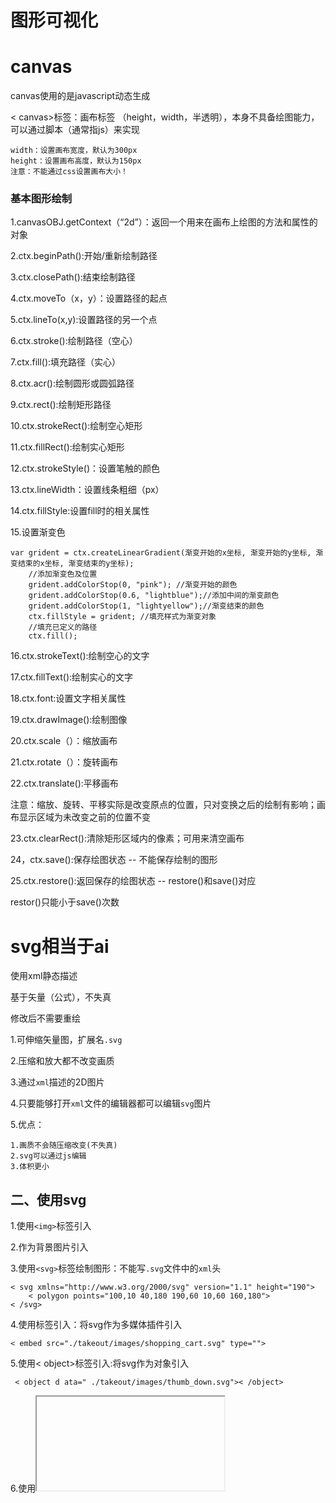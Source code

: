 # 图形可视化

# canvas

canvas使用的是javascript动态生成

< canvas>标签：画布标签 （height，width，半透明），本身不具备绘图能力，可以通过脚本（通常指js）来实现

```html5
width：设置画布宽度，默认为300px
height：设置画布高度，默认为150px
注意：不能通过css设置画布大小！
```

### 基本图形绘制

1.canvasOBJ.getContext（“2d”）：返回一个用来在画布上绘图的方法和属性的对象

2.ctx.beginPath():开始/重新绘制路径

3.ctx.closePath():结束绘制路径

4.ctx.moveTo（x，y）：设置路径的起点

5.ctx.lineTo(x,y):设置路径的另一个点

6.ctx.stroke():绘制路径（空心）

7.ctx.fill():填充路径（实心）

8.ctx.acr():绘制圆形或圆弧路径

9.ctx.rect():绘制矩形路径

10.ctx.strokeRect():绘制空心矩形

11.ctx.fillRect():绘制实心矩形

12.ctx.strokeStyle()：设置笔触的颜色

13.ctx.lineWidth：设置线条粗细（px）

14.ctx.fillStyle:设置fill时的相关属性

15.设置渐变色

```
var grident = ctx.createLinearGradient(渐变开始的x坐标, 渐变开始的y坐标, 渐变结束的x坐标, 渐变结束的y坐标);
    //添加渐变色及位置
    grident.addColorStop(0, "pink"); //渐变开始的颜色
    grident.addColorStop(0.6, "lightblue");//添加中间的渐变颜色
    grident.addColorStop(1, "lightyellow");//渐变结束的颜色
    ctx.fillStyle = grident; //填充样式为渐变对象
    //填充已定义的路径
    ctx.fill();
```

16.ctx.strokeText():绘制空心的文字

17.ctx.fillText():绘制实心的文字

18.ctx.font:设置文字相关属性

19.ctx.drawImage():绘制图像

20.ctx.scale（）：缩放画布

21.ctx.rotate（）：旋转画布

22.ctx.translate():平移画布

注意：缩放、旋转、平移实际是改变原点的位置，只对变换之后的绘制有影响；画布显示区域为未改变之前的位置不变

23.ctx.clearRect():清除矩形区域内的像素；可用来清空画布

24，ctx.save():保存绘图状态 -- 不能保存绘制的图形

25.ctx.restore():返回保存的绘图状态 -- restore()和save()对应

restor()只能小于save()次数



# svg相当于ai

使用xml静态描述

基于矢量（公式），不失真

修改后不需要重绘

1.可伸缩矢量图，扩展名`.svg`

2.压缩和放大都不改变画质

3.通过`xml`描述的2D图片

4.只要能够打开`xml`文件的编辑器都可以编辑`svg`图片

5.优点：

```
1.画质不会随压缩改变(不失真)
2.svg可以通过js编辑
3.体积更小
```

## 二、使用svg

1.使用`<img>`标签引入

2.作为背景图片引入

3.使用`<svg>`标签绘制图形：不能写`.svg`文件中的`xml`头

```
< svg xmlns="http://www.w3.org/2000/svg" version="1.1" height="190">
    < polygon points="100,10 40,180 190,60 10,60 160,180">
< /svg>
```

4.使用<embed>标签引入：将svg作为多媒体插件引入

```
< embed src="./takeout/images/shopping_cart.svg" type="">
```

5.使用< object>标签引入:将svg作为对象引入

```
 < object d ata=" ./takeout/images/thumb_down.svg">< /object>
```

6.使用<iframe>标签引入：将svg作为框架页引入

```
< iframe src="./takeout/images/favorite.svg"></iframe>


```

```
rame src="./takeout/images/favorite.svg"></iframe>
```

## 三、设置svg样式

1.直接通过`CSS`更改样式：1.`<svg>`标签

2.`<img>`标签：不能直接更改，可以通过插件实现

```
以svg-inject.min.js为例：
1.引入svg-inject.min.js
2.在svg的图片标签上写上：οnlοad="SVGInject(this)"
3.svg所在页面打开方式要更改为web形式
注意：更改样式不能再使用img，必须更改为svg或class等
```

2.通过js更改样式''

# 四、canvas使用

## 1、canvas的使用

canvas 绘制图形的基本步骤：

① 创建画布：< canvas>< /canvas>

② 准备画笔（获取上下文对象）：canvas.getContext(‘2d’);

③ 开始路径规划 ：context.beginPath();

④ 移动起始点 ：context.moveTo(x, y);

⑤ 绘制线（矩形、圆形、图片…）：context.lineTo(x, y);

⑥ 闭合路径：context.closePath();

⑦ 绘制描边 ：context.stroke();

![image-20230327093354188](C:\Users\86173\AppData\Roaming\Typora\typora-user-images\image-20230327093354188.png)

## 2、 canvas 绘制矩形

		< canvas id="canvas" width="400" height="300">
			您的浏览器不支持canvas标签，请更新浏览器
		< /canvas>
		< script>
			var canvas = document .getElementById('canvas');// 获取canvas标签
			var context = canvas .getContext('2d')// 获得context对象
			context. fillStyle = 'red';	// 设置填充颜色
			context. fillRect(0,0,200,100);	// 绘制填充的矩形
		< /script>
	< /body>
			
- 设置 fillStyle 属性可以是 CSS 颜色、渐变或图案。fillStyle 默认设置是 `#000000`（黑色）。
- fillRect(x,y,width,height) 方法定义了矩形当前的填充方式。

## 3、 canvas 绘制圆形

```
arc(x, y, r, start, stop)
```

```
参数分别是：（圆心x坐标, 圆心y坐标, 半径r, 开始弧度, 结束弧度）。
```

结束弧度的计算公式：`角度 * Math.PI / 180`。

```
<script>
    var canvas = document.getElementById('canvas');	// 获取canvas标签
    var context = canvas.getContext('2d');// 获得context对象
    context.arc(100, 100, 50, 0, 360 * Math.PI / 180);// 绘制圆形
    context.stroke();// 描边

</script>
```

## 4、canvas 绘制椭圆

```
ellipse(x, y, radiusX, radiusY, rotation, startAngle, endAngle, anticlockwise)
```

```
参数分别是：（椭圆圆心x坐标, 椭圆圆心y坐标, 半径x, 半径y, 旋转的角度, 起始角, 结束角, 顺时针/逆时针）
```

```
< script>
    var canvas = document.getElementById('canvas');// 获取canvas标签
    var context = canvas.getContext('2d');	// 获得context对象
    context. ellipse(120, 100, 100, 50, 0, 0, 360 * Math.PI / 180);	// 绘制椭圆
    context.stroke();	// 描边
</script>
```

## 5、anvas 渐变

渐变可以填充到矩形、圆形、线条、文本等，各种形状可以自定义不同的颜色。

有两种方式来设置 Canvas 渐变：

createLinearGradient(x, y, x1, y1)：创建线条渐变；
createRadialGradient(x, y, r, x1, y1, r1)：创建一个径向/圆渐变。
```
< script>
    var canvas = document.getElementById('canvas');	// 获取canvas标签
    var context = canvas.getContext('2d');	// 获得context对象
    var gradient = context.createLinearGradient(0, 0, 200, 0);	// 创建渐变
    gradient.addColorStop(0, 'red');	// 设置渐变颜色（开始）
    gradient.addColorStop(1, 'green');	// 设置渐变颜色（结束）
    context.fillStyle = gradient;	// 设置渐变填充样式
    context.fillRect(10, 10, 200, 80);	// 绘制矩形
</script>
```

#  五、SVG的使用

## 1、SVG

SVG 英文全称为 Scalable Vector Graphics，意思为可缩放的矢量图。

HTML5 支持内联 SVG。

HTML `<svg> `元素是 SVG 图形的容器。

SVG 有多种绘制路径、框、圆、文本和图形图像的方法。

###  2、什么是SVG ?

- SVG 指可伸缩矢量图形（Scalable Vector Graphics）；
- SVG 用于定义用于网络的基于矢量的图形；
- SVG 使用 XML 格式定义图形；
- SVG 图像在放大或改变尺寸的情况下其图形质量不会有损失；
- SVG 是万维网联盟的标准。

###  3、SVG优势

与其他图像格式相比（比如 JPEG 和 GIF），使用 SVG 的优势在于：

- SVG 图像可通过文本编辑器来创建和修改；
- SVG 图像可被搜索、索引、脚本化或压缩；
- SVG 是可伸缩的；
- SVG 图像可在任何的分辨率下被高质量地打印；
- SVG 可在图像质量不下降的情况下被放大。

### 4、SVG 与 Canvas 两者间的区别

SVG 是一种使用 XML 描述 2D 图形的语言。

Canvas 通过 JavaScript 来绘制 2D 图形。

SVG 基于 XML，这意味着 SVG DOM 中的每个元素都是可用的。您可以为某个元素附加 JavaScript 事件处理器。

在 SVG 中，每个被绘制的图形均被视为对象。如果 SVG 对象的属性发生变化，那么浏览器能够自动重现图形。

Canvas 是逐像素进行渲染的。在 Canvas 中，一旦图形被绘制完成，它就不会继续得到浏览器的关注。如果其位置发生变化，那么整个场景也需要重新绘制，包括任何或许已被图形覆盖的对象。
![image-20230327094456903](C:\Users\86173\AppData\Roaming\Typora\typora-user-images\image-20230327094456903.png)

## 7、绘制圆和椭圆

### 7.1、绘制矩形

```
< svg width="500" height="500">
	 < rect x="100" y="10" width="100" height="100" rx="50"</rect>
< /svg>
```

方法二：使用专门的标签绘制，主要属性：

- cx/cy：圆绘制的位置，圆心位置。
- r：圆的半径。